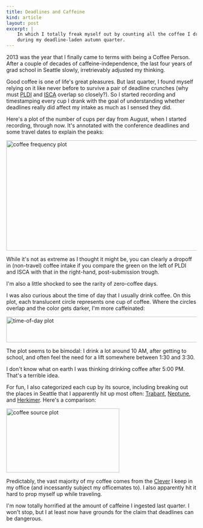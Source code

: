 ```yaml
---
title: Deadlines and Caffeine
kind: article
layout: post
excerpt: |
    In which I totally freak myself out by counting all the coffee I drank
    during my deadline-laden autumn quarter.
---
```

2013 was the year that I finally came to terms with being a Coffee Person. After a couple of decades of caffeine-independence, the last four years of grad school in Seattle slowly, irretrievably adjusted my thinking.

Good coffee is one of life's great pleasures. But last quarter, I found myself relying on it like never before to survive a pair of deadline crunches (why must [PLDI][] and [ISCA][] overlap so closely?). So I started recording and timestamping every cup I drank with the goal of understanding whether deadlines really did affect my intake as much as I sensed they did.

[ISCA]: http://cag.engr.uconn.edu/isca2014/
[PLDI]: http://conferences.inf.ed.ac.uk/pldi2014/

Here's a plot of the number of cups per day from August, when I started recording, through now. It's annotated with the conference deadlines and some travel dates to explain the peaks:

<div id="freqlinePlot" class="plot">
    <img src="{{ site.url }}/media/caffeine/freqline.svg"
        width="528" height="292"
        alt="coffee frequency plot">
</div>

While it's not as extreme as I thought it might be, you can clearly a dropoff in (non-travel) coffee intake if you compare the green on the left of PLDI and ISCA with that in the right-hand, post-submission trough.

I'm also a little shocked to see the rarity of zero-coffee days.

I was also curious about the time of day that I usually drink coffee. On this plot, each translucent circle represents one cup of coffee. Where the circles overlap and the color gets darker, I'm more caffeinated:

<div id="todPlot" class="plot">
    <img src="{{ site.url }}/media/caffeine/tod.svg"
        width="546" height="68"
        alt="time-of-day plot">
</div>

The plot seems to be bimodal: I drink a lot around 10 AM, after getting to school, and often feel the need for a lift somewhere between 1:30 and 3:30.

I don't know what on earth I was thinking drinking coffee after 5:00 PM. That's a terrible idea.

For fun, I also categorized each cup by its source, including breaking out the places in Seattle that I apparently hit up most often: [Trabant][], [Neptune][], and [Herkimer][]. Here's a comparison:

[Herkimer]: http://www.herkimercoffee.com/home.php
[Neptune]: https://twitter.com/neptunecoffee
[Trabant]: http://trabantcoffee.com/

<div id="wherePlot" class="plot">
    <img src="{{ site.url }}/media/caffeine/where.svg"
        width="299" height="170"
        alt="coffee source plot">
</div>

Predictably, the vast majority of my coffee comes from the [Clever][] I keep in my office (and incessantly subject my officemates to). I also apparently hit it hard to prop myself up while traveling.

[Clever]: http://www.sweetmarias.com/clevercoffeedripperpictorial.php

I'm now totally horrified at the amount of caffeine I ingested last quarter. I won't stop, but I at least now have grounds for the claim that deadlines can be dangerous.

<script src="http://trifacta.github.io/vega/lib/d3.v3.min.js"></script>
<script src="http://trifacta.github.io/vega/vega.js"></script>
<script>
    vg.config.baseURL = '../media/caffeine/';
    function showPlot(name) {
        var selection = d3.select('#' + name + 'Plot');
        vg.parse.spec(vg.config.baseURL + name + ".vg.json", function(chart) {
            selection.html('');  // Clear out placeholder image.
            chart({el: selection[0][0]}).update();
        });
    }
    showPlot('freqline');
    showPlot('tod');
    showPlot('where');
</script>
